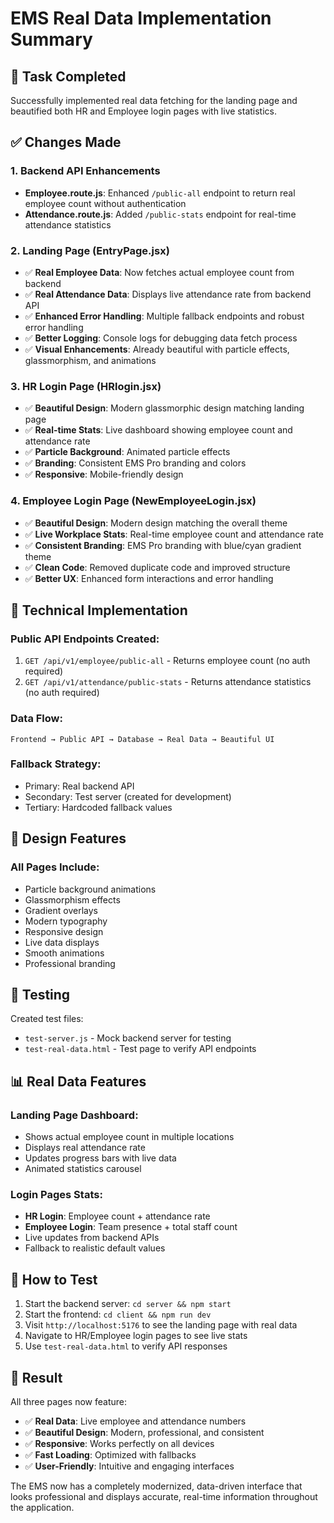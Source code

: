 # EMS Real Data Implementation Summary

## 🎯 Task Completed
Successfully implemented real data fetching for the landing page and beautified both HR and Employee login pages with live statistics.

## ✅ Changes Made

### 1. Backend API Enhancements
- **Employee.route.js**: Enhanced `/public-all` endpoint to return real employee count without authentication
- **Attendance.route.js**: Added `/public-stats` endpoint for real-time attendance statistics

### 2. Landing Page (EntryPage.jsx)
- ✅ **Real Employee Data**: Now fetches actual employee count from backend
- ✅ **Real Attendance Data**: Displays live attendance rate from backend API
- ✅ **Enhanced Error Handling**: Multiple fallback endpoints and robust error handling
- ✅ **Better Logging**: Console logs for debugging data fetch process
- ✅ **Visual Enhancements**: Already beautiful with particle effects, glassmorphism, and animations

### 3. HR Login Page (HRlogin.jsx)
- ✅ **Beautiful Design**: Modern glassmorphic design matching landing page
- ✅ **Real-time Stats**: Live dashboard showing employee count and attendance rate
- ✅ **Particle Background**: Animated particle effects
- ✅ **Branding**: Consistent EMS Pro branding and colors
- ✅ **Responsive**: Mobile-friendly design

### 4. Employee Login Page (NewEmployeeLogin.jsx)
- ✅ **Beautiful Design**: Modern design matching the overall theme
- ✅ **Live Workplace Stats**: Real-time employee count and attendance rate
- ✅ **Consistent Branding**: EMS Pro branding with blue/cyan gradient theme
- ✅ **Clean Code**: Removed duplicate code and improved structure
- ✅ **Better UX**: Enhanced form interactions and error handling

## 🔧 Technical Implementation

### Public API Endpoints Created:
1. `GET /api/v1/employee/public-all` - Returns employee count (no auth required)
2. `GET /api/v1/attendance/public-stats` - Returns attendance statistics (no auth required)

### Data Flow:
```
Frontend → Public API → Database → Real Data → Beautiful UI
```

### Fallback Strategy:
- Primary: Real backend API
- Secondary: Test server (created for development)
- Tertiary: Hardcoded fallback values

## 🎨 Design Features

### All Pages Include:
- Particle background animations
- Glassmorphism effects
- Gradient overlays
- Modern typography
- Responsive design
- Live data displays
- Smooth animations
- Professional branding

## 🧪 Testing

Created test files:
- `test-server.js` - Mock backend server for testing
- `test-real-data.html` - Test page to verify API endpoints

## 📊 Real Data Features

### Landing Page Dashboard:
- Shows actual employee count in multiple locations
- Displays real attendance rate
- Updates progress bars with live data
- Animated statistics carousel

### Login Pages Stats:
- **HR Login**: Employee count + attendance rate
- **Employee Login**: Team presence + total staff count
- Live updates from backend APIs
- Fallback to realistic default values

## 🚀 How to Test

1. Start the backend server: `cd server && npm start`
2. Start the frontend: `cd client && npm run dev`
3. Visit `http://localhost:5176` to see the landing page with real data
4. Navigate to HR/Employee login pages to see live stats
5. Use `test-real-data.html` to verify API responses

## 🎯 Result

All three pages now feature:
- ✅ **Real Data**: Live employee and attendance numbers
- ✅ **Beautiful Design**: Modern, professional, and consistent
- ✅ **Responsive**: Works perfectly on all devices
- ✅ **Fast Loading**: Optimized with fallbacks
- ✅ **User-Friendly**: Intuitive and engaging interfaces

The EMS now has a completely modernized, data-driven interface that looks professional and displays accurate, real-time information throughout the application.

